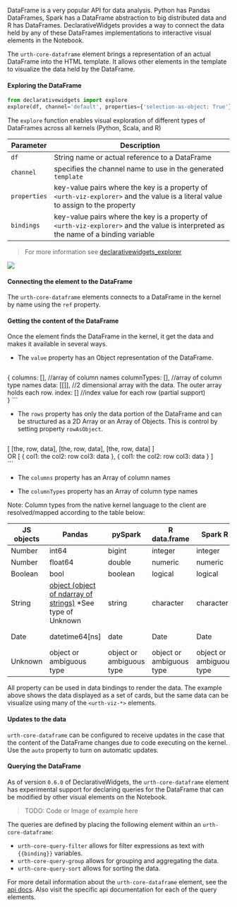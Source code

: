 DataFrame is a very popular API for data analysis. Python has Pandas DataFrames, Spark has a DataFrame abstraction to big distributed data and R has DataFrames. DeclarativeWidgets provides a way to connect the data held by any of these DataFrames implementations to interactive visual elements in the Notebook.

The `urth-core-dataframe` element brings a representation of an actual DataFrame into the HTML template. It allows other elements in the template to visualize the data held by the DataFrame.

#### Exploring the DataFrame

```python
from declarativewidgets import explore
explore(df, channel='default', properties={'selection-as-object: True'}, bindings={'selection': 'the_selection')
```
The `explore` function enables visual exploration of different types of DataFrames across all kernels (Python, Scala, and R)

| Parameter    	| Description  |
|---------------	|--------------|
| `df`        	| String name or actual reference to a DataFrame|
| `channel`   	| specifies the channel name to use in the generated `template`|
| `properties`	| key-value pairs where the key is a property of `<urth-viz-explorer>` and the value is a literal value to assign to the property|
| `bindings`   	| key-value pairs where the key is a property of `<urth-viz-explorer>` and the value is interpreted as the name of a binding variable|

> For more information see [declarativewidgets_explorer](https://github.com/jupyter-incubator/declarativewidgets_explorer)

![](https://raw.githubusercontent.com/jupyter-incubator/declarativewidgets_explorer/master/media/explorer_screencast.gif)

#### Connecting the element to the DataFrame

The `urth-core-dataframe` elements connects to a DataFrame in the kernel by name using the `ref` property. 

#### Getting the content of the DataFrame

Once the element finds the DataFrame in the kernel, it get the data and makes it available in several ways.

* The `value` property has an Object representation of the DataFrame.

	```javascript
{
   columns: [], //array of column names
   columnTypes: [], //array of column type names
   data: [[]], //2 dimensional array with the data. The outer array holds each row.
   index: [] //index value for each row (partial support)  
}
	```

* The `rows` property has only the data portion of the DataFrame and can be structured as a 2D Array or an Array of Objects. This is control by setting property `rowAsObject`.
  
	```javascript
[
	[the, row, data],
	[the, row, data],
	[the, row, data]
]  
OR
[
	{
		col1: the
		col2: row
		col3: data
	},
	{
		col1: the
		col2: row
		col3: data
	}
]  
	```

* The `columns` property has an Array of column names

* The `columnTypes` property has an Array of column type names

Note: Column types from the native kernel language to the client are resolved/mapped according to the table below:

JS objects| Pandas | pySpark |R data.frame| Spark R| Spark Scala|
| ------------- | ------------- | ------------- | ------------- | ------------- | ------------- |
Number | int64 | bigint | integer | integer | Int |
Number | float64 | double | numeric | numeric | Double |
Boolean | bool | boolean | logical | logical | Boolean
String | [object (object of ndarray of strings)](http://stackoverflow.com/questions/21018654/strings-in-a-dataframe-but-dtype-is-object) *See type of Unknown | string | character | character | String
Date | datetime64[ns] | date | Date | Date | TimestampType, DateType|
Unknown | object or ambiguous type | object or ambiguous type | object or ambiguous type | object or ambiguous type |object or ambiguous type|

All property can be used in data bindings to render the data. The example above shows the data displayed as a set of cards, but the same data can be visualize using many of the `<urth-viz-*>` elements.

#### Updates to the data

`urth-core-dataframe` can be configured to receive updates in the case that the content of the DataFrame changes due to code executing on the kernel. Use the `auto` property to turn on automatic updates.

#### Querying the DataFrame 

As of version `0.6.0` of DeclarativeWidgets, the `urth-core-dataframe` element has experimental support for declaring queries for the DataFrame that can be modified by other visual elements on the Notebook. 

> TODO: Code or Image of example here

The queries are defined by placing the following element within an `urth-core-dataframe`:

* `urth-core-query-filter` allows for filter expressions as text with `{{binding}}` variables.
* `urth-core-query-group` allows for grouping and aggregating the data.
* `urth-core-query-sort` allows for sorting the data.


For more detail information about the `urth-core-dataframe` element, see the [api docs](http://jupyter-incubator.github.io/declarativewidgets/docs.html). Also visit the specific api documentation for each of the query elements.